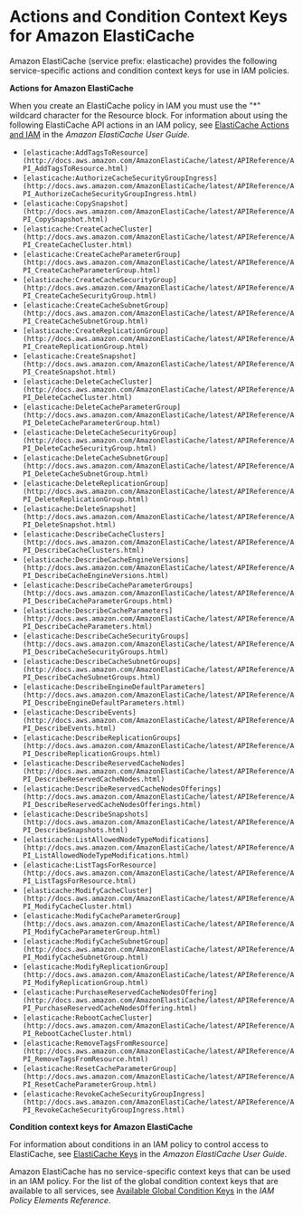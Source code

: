 # Actions and Condition Context Keys for Amazon ElastiCache<a name="list_elasticache"></a>

Amazon ElastiCache \(service prefix: elasticache\) provides the following service\-specific actions and condition context keys for use in IAM policies\.

**Actions for Amazon ElastiCache**

When you create an ElastiCache policy in IAM you must use the "\*" wildcard character for the Resource block\. For information about using the following ElastiCache API actions in an IAM policy, see [ElastiCache Actions and IAM](http://docs.aws.amazon.com/AmazonElastiCache/latest/UserGuide/UsingIAM.html#UsingIAM.ElastiCacheActions) in the *Amazon ElastiCache User Guide*\.
+ `[elasticache:AddTagsToResource](http://docs.aws.amazon.com/AmazonElastiCache/latest/APIReference/API_AddTagsToResource.html)`
+ `[elasticache:AuthorizeCacheSecurityGroupIngress](http://docs.aws.amazon.com/AmazonElastiCache/latest/APIReference/API_AuthorizeCacheSecurityGroupIngress.html)`
+ `[elasticache:CopySnapshot](http://docs.aws.amazon.com/AmazonElastiCache/latest/APIReference/API_CopySnapshot.html)`
+ `[elasticache:CreateCacheCluster](http://docs.aws.amazon.com/AmazonElastiCache/latest/APIReference/API_CreateCacheCluster.html)`
+ `[elasticache:CreateCacheParameterGroup](http://docs.aws.amazon.com/AmazonElastiCache/latest/APIReference/API_CreateCacheParameterGroup.html)`
+ `[elasticache:CreateCacheSecurityGroup](http://docs.aws.amazon.com/AmazonElastiCache/latest/APIReference/API_CreateCacheSecurityGroup.html)`
+ `[elasticache:CreateCacheSubnetGroup](http://docs.aws.amazon.com/AmazonElastiCache/latest/APIReference/API_CreateCacheSubnetGroup.html)`
+ `[elasticache:CreateReplicationGroup](http://docs.aws.amazon.com/AmazonElastiCache/latest/APIReference/API_CreateReplicationGroup.html)`
+ `[elasticache:CreateSnapshot](http://docs.aws.amazon.com/AmazonElastiCache/latest/APIReference/API_CreateSnapshot.html)`
+ `[elasticache:DeleteCacheCluster](http://docs.aws.amazon.com/AmazonElastiCache/latest/APIReference/API_DeleteCacheCluster.html)`
+ `[elasticache:DeleteCacheParameterGroup](http://docs.aws.amazon.com/AmazonElastiCache/latest/APIReference/API_DeleteCacheParameterGroup.html)`
+ `[elasticache:DeleteCacheSecurityGroup](http://docs.aws.amazon.com/AmazonElastiCache/latest/APIReference/API_DeleteCacheSecurityGroup.html)`
+ `[elasticache:DeleteCacheSubnetGroup](http://docs.aws.amazon.com/AmazonElastiCache/latest/APIReference/API_DeleteCacheSubnetGroup.html)`
+ `[elasticache:DeleteReplicationGroup](http://docs.aws.amazon.com/AmazonElastiCache/latest/APIReference/API_DeleteReplicationGroup.html)`
+ `[elasticache:DeleteSnapshot](http://docs.aws.amazon.com/AmazonElastiCache/latest/APIReference/API_DeleteSnapshot.html)`
+ `[elasticache:DescribeCacheClusters](http://docs.aws.amazon.com/AmazonElastiCache/latest/APIReference/API_DescribeCacheClusters.html)`
+ `[elasticache:DescribeCacheEngineVersions](http://docs.aws.amazon.com/AmazonElastiCache/latest/APIReference/API_DescribeCacheEngineVersions.html)`
+ `[elasticache:DescribeCacheParameterGroups](http://docs.aws.amazon.com/AmazonElastiCache/latest/APIReference/API_DescribeCacheParameterGroups.html)`
+ `[elasticache:DescribeCacheParameters](http://docs.aws.amazon.com/AmazonElastiCache/latest/APIReference/API_DescribeCacheParameters.html)`
+ `[elasticache:DescribeCacheSecurityGroups](http://docs.aws.amazon.com/AmazonElastiCache/latest/APIReference/API_DescribeCacheSecurityGroups.html)`
+ `[elasticache:DescribeCacheSubnetGroups](http://docs.aws.amazon.com/AmazonElastiCache/latest/APIReference/API_DescribeCacheSubnetGroups.html)`
+ `[elasticache:DescribeEngineDefaultParameters](http://docs.aws.amazon.com/AmazonElastiCache/latest/APIReference/API_DescribeEngineDefaultParameters.html)`
+ `[elasticache:DescribeEvents](http://docs.aws.amazon.com/AmazonElastiCache/latest/APIReference/API_DescribeEvents.html)`
+ `[elasticache:DescribeReplicationGroups](http://docs.aws.amazon.com/AmazonElastiCache/latest/APIReference/API_DescribeReplicationGroups.html)`
+ `[elasticache:DescribeReservedCacheNodes](http://docs.aws.amazon.com/AmazonElastiCache/latest/APIReference/API_DescribeReservedCacheNodes.html)`
+ `[elasticache:DescribeReservedCacheNodesOfferings](http://docs.aws.amazon.com/AmazonElastiCache/latest/APIReference/API_DescribeReservedCacheNodesOfferings.html)`
+ `[elasticache:DescribeSnapshots](http://docs.aws.amazon.com/AmazonElastiCache/latest/APIReference/API_DescribeSnapshots.html)`
+ `[elasticache:ListAllowedNodeTypeModifications](http://docs.aws.amazon.com/AmazonElastiCache/latest/APIReference/API_ListAllowedNodeTypeModifications.html)`
+ `[elasticache:ListTagsForResource](http://docs.aws.amazon.com/AmazonElastiCache/latest/APIReference/API_ListTagsForResource.html)`
+ `[elasticache:ModifyCacheCluster](http://docs.aws.amazon.com/AmazonElastiCache/latest/APIReference/API_ModifyCacheCluster.html)`
+ `[elasticache:ModifyCacheParameterGroup](http://docs.aws.amazon.com/AmazonElastiCache/latest/APIReference/API_ModifyCacheParameterGroup.html)`
+ `[elasticache:ModifyCacheSubnetGroup](http://docs.aws.amazon.com/AmazonElastiCache/latest/APIReference/API_ModifyCacheSubnetGroup.html)`
+ `[elasticache:ModifyReplicationGroup](http://docs.aws.amazon.com/AmazonElastiCache/latest/APIReference/API_ModifyReplicationGroup.html)`
+ `[elasticache:PurchaseReservedCacheNodesOffering](http://docs.aws.amazon.com/AmazonElastiCache/latest/APIReference/API_PurchaseReservedCacheNodesOffering.html)`
+ `[elasticache:RebootCacheCluster](http://docs.aws.amazon.com/AmazonElastiCache/latest/APIReference/API_RebootCacheCluster.html)`
+ `[elasticache:RemoveTagsFromResource](http://docs.aws.amazon.com/AmazonElastiCache/latest/APIReference/API_RemoveTagsFromResource.html)`
+ `[elasticache:ResetCacheParameterGroup](http://docs.aws.amazon.com/AmazonElastiCache/latest/APIReference/API_ResetCacheParameterGroup.html)`
+ `[elasticache:RevokeCacheSecurityGroupIngress](http://docs.aws.amazon.com/AmazonElastiCache/latest/APIReference/API_RevokeCacheSecurityGroupIngress.html)`

**Condition context keys for Amazon ElastiCache**

For information about conditions in an IAM policy to control access to ElastiCache, see [ElastiCache Keys](http://docs.aws.amazon.com/AmazonElastiCache/latest/UserGuide/UsingIAM.html#UsingIAM.Keys) in the *Amazon ElastiCache User Guide*\.

Amazon ElastiCache has no service\-specific context keys that can be used in an IAM policy\. For the list of the global condition context keys that are available to all services, see [Available Global Condition Keys](reference_policies_condition-keys.md#AvailableKeys) in the *IAM Policy Elements Reference*\.